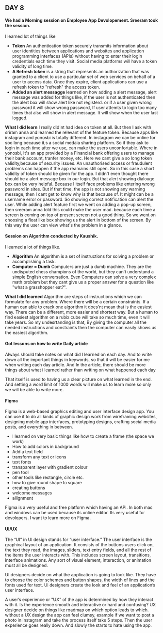 ## DAY 8

#### We had a Morning session on Employee App Devolopement. Sreeram took the session. 

I learned lot of things like 
- **Token** An authentication token securely transmits information about user identities between applications and websites and application programming interfaces (APIs) without having to enter their login credentials each time they visit. Social media platforms will have a token validity of long time.
- **A Refresh token** is a string that represents an authorization that was granted to a client to use a particular set of web services on behalf of a user to access data. Once they expire, client applications can use a refresh token to "refresh" the access token. 
- **Added an alert messagge** learned on how adding a alert message, alert message was added for things like, if the user is not authenticated then the alert box will show alert like not registerd. or if a user given wrong password it will show wrong password, If user attemts to login too many times that also will show in alert message. It will show when the user last logged. 

**What I did learn** 
I really did'nt had idea on token at all. But then I ask with sriram anna and learned the relevant of the feature token. Because apps like instagram and yonosbi is totally different. In instagram we can be online for soo long because it,s a social medaia sharing platform. So if they ask to login in each time after we use, can make the users unconfortable.
Where in yonosbi, It's an app provided by a Financial bank offering users to manage their bank account, tranfer money, etc. Here we cant give a so long token validity,because of security issues. An unauthorised access or fraudulent problems can happen if the app reamains still open. So in this case a short validity of token should be given for the app.
I didn't even thought there should be a alert message box in our login. But that alert showing dialouge box can be very helpful. Because I itself face problems like entering wrong password in sites. But if that time, the app is not showing any warning message, then I cant get to know why is that because of. It might can be a username error or password. So showing correct notification can alert the user. While adding alert feature first we went on adding a pop-up screen, then sreeram anna told this could make the user mad. because each time a screen is coming on top of present screen not a good thing. So we went on choosing a float like box showing us the alert in bottom of the screen. By this way the user can view what's the problem in a glance.

#### Session on Algorithm conducted by Kaushik.
I learned a lot of things like.
- **Algorithm** An algorithm is a set of instructions for solving a problem or accomplishing a task.
- **Computer = Dumb** Computers are just a dumb machine. They are the undisputed chess champions of the world, but they can’t understand a simple English conversation. Even Computers can solve a very complex math problem but they cant give us a proper answer for a question like "what a grasshopper eat?".

**What I did learned** 
Algorithm are steps of instructions which we can formulate for any problem. Where there will be a certain constraints. If a human can able to crack one algorithm it does'nt mean that is the easiest way. There can be a different, more easier and shortest way. But a human to find easiest algorithm on a rubix cube will take so much time, even it will take years. So my undesrtanding is that, By giving the computer all the needed instructions and constraints then the computer can easily shows us the easiest algorithm.

#### Got lessons on how to write Daily article
Always should take notes on what did I learned on each day. And to write down all the important things in keywords, so that it will be easier for me when writing each day article. And In the article, there should be more things about what i learned rather than writing on what happened each day

That itself is used to having us a clear picture on what learned in the end. And setting a word limit of 1000 words will make us to learn more so only we will be able to write more.

#### Figma
Figma is a web-based graphics editing and user interface design app. You can use it to do all kinds of graphic design work from wireframing websites, designing mobile app interfaces, prototyping designs, crafting social media posts, and everything in between. 

- I learned on very basic things like how to create a frame (the space we work)
- How to add colors in background
- Add a text field
- transform any text or icons
- text fonts
- transparent layer with gradient colour
- pen tool
- other tools like rectangle, circle etc.
- how to give round shape to square
- creating buttons
- welcome messages
- allignment

Figma is a very useful and free platform which having an API. In both mac and windows can be used because its online editor. Its very useful for devolopers. I want to learn more on Figma.

#### UI/UX
The “UI” in UI design stands for “user interface.” The user interface is the graphical layout of an application. It consists of the buttons users click on, the text they read, the images, sliders, text entry fields, and all the rest of the items the user interacts with. This includes screen layout, transitions, interface animations. Any sort of visual element, interaction, or animation must all be designed.

UI designers decide on what the application is going to look like. They have to choose the color schemes and button shapes, the width of lines and the fonts used for text. UI designers create the look and feel of an application’s user interface.

A user’s experience or "UX" of the app is determined by how they interact with it. Is the experience smooth and interactive or hard and confusing?
UX designer decide on things like roadmap on which option leads to which. without a UX design the app can feel clumsy, example if we want to post a photo in instagram and take the process itself take 5 steps. Then the user experience goes really down. And slowly the starts to hate using the app.


